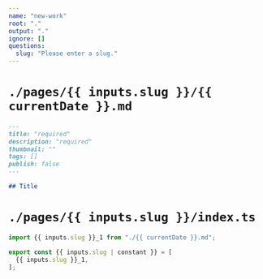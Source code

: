 ```yaml
---
name: "new-work"
root: "."
output: "."
ignore: []
questions:
  slug: "Please enter a slug."
---
```


# `./pages/{{ inputs.slug }}/{{ currentDate }}.md`

```markdown
---
title: "required"
description: "required"
thumbnail: ""
tags: []
publish: false
---

## Title
```

# `./pages/{{ inputs.slug }}/index.ts`

```typescript
import {{ inputs.slug }}_1 from "./{{ currentDate }}.md";

export const {{ inputs.slug | constant }} = [
  {{ inputs.slug }}_1,
];
```
